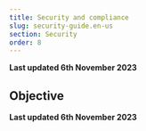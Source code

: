 ```yaml
---
title: Security and compliance
slug: security-guide.en-us
section: Security
order: 8
---
```


**Last updated 6th November 2023**



## Objective  

**Last updated 6th November 2023**

